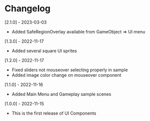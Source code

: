 # Changelog
[2.1.0] - 2023-03-03
- Added SafeRegionOverlay available from GameObject => UI menu

[1.3.0] - 2022-11-17
- Added several square UI sprites

[1.2.0] - 2022-11-17
- Fixed sliders not mouseover selecting properly in sample
- Added image color change on mouseover component

[1.1.0] - 2022-11-16
- Added Main Menu and Gameplay sample scenes

[1.0.0] - 2022-11-15
- This is the first release of UI Components